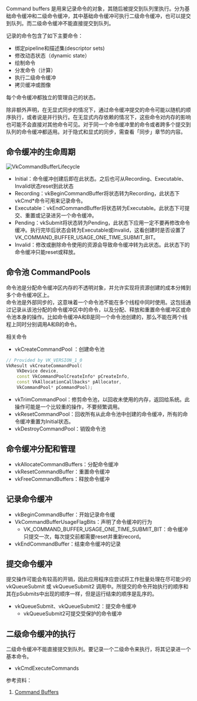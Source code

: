 Command buffers 是用来记录命令的对象，其随后被提交到队列里执行。分为基础命令缓冲和二级命令缓冲，其中基础命令缓冲可执行二级命令缓冲，也可以提交到队列。而二级命令缓冲不能直接提交到队列。

记录的命令包含了如下主要命令：
- 绑定pipeline和描述集(descriptor sets)
- 修改动态状态（dynamic state）
- 绘制命令
- 分发命令（计算）
- 执行二级命令缓冲
- 拷贝缓冲或图像

每个命令缓冲都独立的管理自己的状态。

除非额外声明，在无显式同步的情况下，通过命令缓冲提交的命令可能以随机的顺序执行，或者说是并行执行。在无显式内存依赖的情况下，这些命令对内存的影响也可能不会直接对其他命令可见。对于同一个命令缓冲里的命令或者跨多个提交到队列的命令缓冲都适用。对于隐式和显式的同步，需查看「同步」章节的内容。

## 命令缓冲的生命周期
![VkCommandBufferLifecycle](vulkan/VkCommandBufferLifecycle.png)
- Initial：命令缓冲创建后即在此状态。之后也可从Recording、Executable、Invalid状态reset到此状态
- Recording：vkBeginCommandBuffer将状态转为Recording，此状态下vkCmd*命令可用来记录命令。
- Executable：vkEndCommandBuffer将状态转为Executable。此状态下可提交、重置或记录进另一个命令缓冲。
- Pending：vkSubmit将状态转为Pending，此状态下应用一定不要再修改命令缓冲。执行完毕后状态会转为Executable或Invalid，这看创建时是否设置了VK_COMMAND_BUFFER_USAGE_ONE_TIME_SUBMIT_BIT。
- Invalid：修改或删除命令使用的资源会导致命令缓冲转为此状态。此状态下的命令缓冲只能reset或释放。

## 命令池 CommandPools
命令池是分配命令缓冲区内存的不透明对象，并允许实现将资源创建的成本分摊到多个命令缓冲区上。  
命令池是外部同步的，这意味着一个命令池不能在多个线程中同时使用。这包括通过记录从该池分配的命令缓冲区中的命令，以及分配、释放和重置命令缓冲区或命令池本身的操作。比如命令缓冲A和B是同一个命令池创建的，那么不能在两个线程上同时分别调用A和B的命令。

相关命令
- vkCreateCommandPool ：创建命令池
```cpp
// Provided by VK_VERSION_1_0 
VkResult vkCreateCommandPool(
    VkDevice device,
    const VkCommandPoolCreateInfo* pCreateInfo,
    const VkAllocationCallbacks* pAllocator,
    VkCommandPool* pCommandPool);
```
- vkTrimCommandPool：修剪命令池，以回收未使用的内存，返回给系统。此操作可能是一个比较重的操作，不要频繁调用。
- vkResetCommandPool：回收所有从此命令池中创建的命令缓冲，所有的命令缓冲重置为Initial状态。
- vkDestroyCommandPool：销毁命令池
## 命令缓冲分配和管理
- vkAllocateCommandBuffers：分配命令缓冲
- vkResetCommandBuffer：重置命令缓冲
- vkFreeCommandBuffers：释放命令缓冲
## 记录命令缓冲
- vkBeginCommandBuffer：开始记录命令缓
- VkCommandBufferUsageFlagBits：声明了命令缓冲的行为
  - VK_COMMAND_BUFFER_USAGE_ONE_TIME_SUBMIT_BIT：命令缓冲只提交一次，每次提交前都需要reset并重新record。
- vkEndCommandBuffer：结束命令缓冲的记录
## 提交命令缓冲
提交操作可能会有较高的开销，因此应用程序应尝试将工作批量处理在尽可能少的 vkQueueSubmit 或 vkQueueSubmit2 调用中。所提交的命令开始执行的顺序和其在pSubmits中出现的顺序一样，但是运行结束的顺序是乱序的。
- vkQueueSubmit、vkQueueSubmit2：提交命令缓冲
  - vkQueueSubmit2可提交受保护的命令缓冲
## 二级命令缓冲的执行
二级命令缓冲不能直接提交到队列。要记录一个二级命令来执行，将其记录进一个基本命令。
- vkCmdExecuteCommands

参考资料：
1. [Command Buffers](https://registry.khronos.org/vulkan/specs/1.3-extensions/html/chap6.html)
